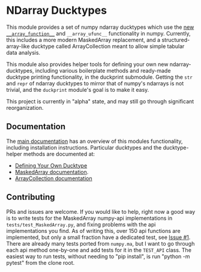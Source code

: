 # NDarray Ducktypes

This module provides a set of numpy ndarray ducktypes which use the [new `__array_function__`](https://numpy.org/neps/nep-0022-ndarray-duck-typing-overview.html) and `__array_ufunc__` functionality in numpy. Currently, this includes a more modern MaskedArray replacement, and a structured-array-like ducktype called ArrayCollection meant to allow simple tabular data analysis.

This module also provides helper tools for defining your own new ndarray-ducktypes, including various boilerplate methods and ready-made ducktype printing functionality, in the duckprint submodule. Getting the `str` and `repr` of ndarray ducktypes to mirror that of numpy's ndarrays is not trivial, and the `duckprint` module's goal is to make it easy.

This project is currently in "alpha" state, and may still go through significant reorganization. 

## Documentation

The [main documentation](doc/NDarray_Ducktypes.md) has an overview of this modules functionality, including installation instructions. Particular ducktypes and the ducktype-helper methods are documented at:

 * [Defining Your Own Ducktype](doc/MakingDucktypes.md)
 * [MaskedArray documentation](doc/MaskedArray.md).
 * [ArrayCollection documentation](doc/ArrayCollection.md)

## Contributing

PRs and issues are welcome. If you would like to help, right now a good way is to write tests for the MaskedArray numpy-api implementations in `tests/test_MaskedArray.py`, and fixing problems with the api implementations you find. As of writing this, over 150 api functions are implemented, but only a small fraction have a dedicated test, see [Issue #1](https://github.com/ahaldane/ndarray_ducktypes/issues/1). There are already many tests ported from `numpy.ma`, but I want to go through each api method one-by-one and add tests for it in the `TEST_API` class. The easiest way to run tests, without needing to "pip install", is run "python -m pytest" from the clone root.
